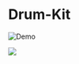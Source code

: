 # Drum-Kit
![Demo](https://splendid-kelpie-dbbd14.netlify.app/)

![](https://i.imgur.com/ZQ4l84H.png)

